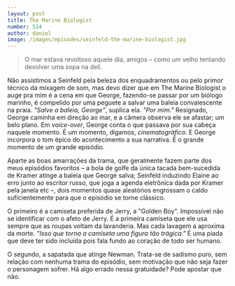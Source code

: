 ```yaml
--- 
layout: post
title: The Marine Biologist
number: 514
author: daniel
image: /images/episodes/seinfeld-the-marine-biologist.jpg
---
```


> O mar estava revoltoso aquele dia, amigos – como um velho tentando devolver uma sopa na deli.

Não assistimos a Seinfeld pela beleza dos enquadramentos ou pelo primor técnico da mixagem de som, mas devo dizer que em The Marine Biologist o auge pra mim é a cena em que George, fazendo-se passar por um biólogo marinho, é compelido por uma peguete a salvar uma baleia convalescente na praia. *"Salve a baleia, George"*, suplica ela. *"Por mim."* Resignado, George caminha em direção ao mar, e a câmera observa ele se afastar; um belo plano. Em *voice-over*, George conta o que passava por sua cabeça naquele momento. É um momento, digamos, *cinematográfico*. E George incorpora o tom épico do acontecimento a sua narrativa. É o grande momento de um grande episódio.

Aparte as boas amarrações da trama, que geralmente fazem parte dos meus episódios favoritos – a bola de golfe da única tacada bem-sucedida de Kramer atinge a baleia que George salva; Seinfeld induzindo Elaine ao erro junto ao escritor russo, que joga a agenda eletrônica dada por Kramer pela janela etc –, dois momentos quase aleatórios engrossam o caldo suficientemente para que o episódio se torne clássico. 

O primeiro é a camiseta preferida de Jerry, a "Golden Boy". Impossível não se identificar com o afeto de Jerry. É a primeira camiseta que ele usa sempre que as roupas voltam da lavanderia. Mas cada lavagem a aproxima da morte. *"Isso que torna a camiseta uma figura tão trágica."* É uma piada que deve ter sido incluída pois fala fundo ao coração de todo ser humano.

O segundo, a sapatada que atinge Newman. Trata-se de sadismo puro, sem relação com nenhuma trama do episódio, sem motivação que não seja fazer o personagem sofrer. Há algo errado nessa gratuidade? Pode apostar que não. 